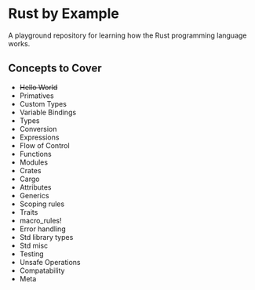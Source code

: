 # Rust by Example
A playground repository for learning how the Rust programming language works.

## Concepts to Cover
* ~~Hello World~~
* Primatives
* Custom Types
* Variable Bindings
* Types
* Conversion
* Expressions
* Flow of Control
* Functions
* Modules
* Crates
* Cargo
* Attributes
* Generics
* Scoping rules
* Traits
* macro_rules!
* Error handling
* Std library types
* Std misc
* Testing
* Unsafe Operations
* Compatability
* Meta
